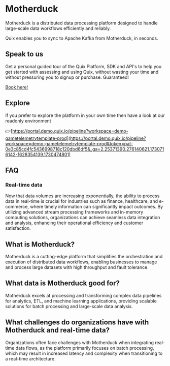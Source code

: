 <!-- START MARKDOWN -->
<!--[tech-name]-->
# Motherduck

<!--[blurb-about-tech]-->
Motherduck is a distributed data processing platform designed to handle large-scale data workflows efficiently and reliably.

Quix enables you to sync to Apache Kafka <span id="to_or_from">from</span> <span id="techname">Motherduck</span>, in seconds.

## Speak to us

Get a personal guided tour of the Quix Platform, SDK and API's to help you get started with assessing and using Quix, without wasting your time and without pressuring you to signup or purchase. Guaranteed!

[Book here!](https://share.hsforms.com/1iW0TmZzKQMChk0lxd_tGiw4yjw2?__hstc=175542013.19c333c2ae8002be5fbc6a17a447e442.1730474801833.1730474801833.1730716142494.2&__hssc=175542013.2.1730716142494&__hsfp=3927774151)


## Explore

If you prefer to explore the platform in your own time then have a look at our readonly environment

👉[https://portal.demo.quix.io/pipeline?workspace=demo-gametelemetrytemplate-prod](https://portal.demo.quix.io/pipeline?workspace=demo-gametelemetrytemplate-prod&token=pat-0e3c85cd4fc5436998718c120dbd6df5&_ga=2.25371390.276140621.1730716142-1628354139.1730474801)


## FAQ

### Real-time data

Now that data volumes are increasing exponentially, the ability to process data in real-time is crucial for industries such as finance, healthcare, and e-commerce, where timely information can significantly impact outcomes. By utilizing advanced stream processing frameworks and in-memory computing solutions, organizations can achieve seamless data integration and analysis, enhancing their operational efficiency and customer satisfaction.

## What is <span id="techname">Motherduck</span>?

<!--[tech-seo-text]-->
Motherduck is a cutting-edge platform that simplifies the orchestration and execution of distributed data workflows, enabling businesses to manage and process large datasets with high throughput and fault tolerance.

## What data is <span id="techname">Motherduck</span> good for?

<!--[tech-data-seo-text]-->
Motherduck excels at processing and transforming complex data pipelines for analytics, ETL, and machine learning applications, providing scalable solutions for batch processing and large-scale data analysis.

## What challenges do organizations have with <span id="techname">Motherduck</span> and real-time data?

<!--[tech-challenges-seo-text]-->
Organizations often face challenges with Motherduck when integrating real-time data flows, as the platform primarily focuses on batch processing, which may result in increased latency and complexity when transitioning to a real-time architecture.
<!-- END MARKDOWN -->